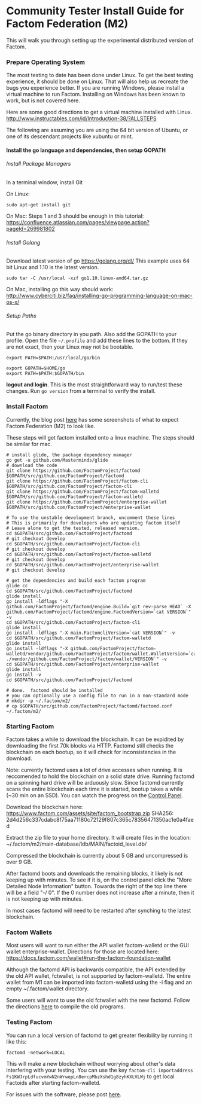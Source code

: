 Community Tester Install Guide for Factom Federation (M2)
==========

This will walk you through setting up the experimental distributed version of Factom.

### Prepare Operating System

The most testing to date has been done under Linux. To get the best testing experience, it should be done on Linux. That will also help us recreate the bugs you experience better. If you are running Windows, please install a virtual machine to run Factom. Installing on Windows has been known to work, but is not covered here.

Here are some good directions to get a virtual machine installed with Linux. http://www.instructables.com/id/Introduction-38/?ALLSTEPS

The following are assuming you are using the 64 bit version of Ubuntu, or one of its descendant projects like xubuntu or mint.

#### Install the go language and dependencies, then setup GOPATH

###### Install Package Managers 

In a terminal window, install Git

On Linux:
```
sudo apt-get install git
```

On Mac:
Steps 1 and 3 should be enough in this tutorial:
https://confluence.atlassian.com/pages/viewpage.action?pageId=269981802

###### Install Golang

Download latest version of go https://golang.org/dl/  This example uses 64 bit Linux and 1.10 is the latest version.
```
sudo tar -C /usr/local -xzf go1.10.linux-amd64.tar.gz
```

On Mac, installing go this way should work:
http://www.cyberciti.biz/faq/installing-go-programming-language-on-mac-os-x/


###### Setup Paths

Put the go binary directory in you path.  Also add the GOPATH to your profile.
Open the file `~/.profile` and add these lines to the bottom.  If they are not exact, then your Linux may not be bootable.
```
export PATH=$PATH:/usr/local/go/bin

export GOPATH=$HOME/go
export PATH=$PATH:$GOPATH/bin
```
**logout and login**.  This is the most straightforward way to run/test these changes.  Run `go version` from a terminal to verify the install.


### Install Factom

Currently, the blog post [here](https://factom.com/blog/factom-launches-federated-testnet) has some screenshots of what to expect Factom Federation (M2) to look like.

These steps will get factom installed onto a linux machine. The steps should be similar for mac.

```
# install glide, the package dependency manager
go get -u github.com/Masterminds/glide
# download the code
git clone https://github.com/FactomProject/factomd $GOPATH/src/github.com/FactomProject/factomd
git clone https://github.com/FactomProject/factom-cli $GOPATH/src/github.com/FactomProject/factom-cli
git clone https://github.com/FactomProject/factom-walletd $GOPATH/src/github.com/FactomProject/factom-walletd
git clone https://github.com/FactomProject/enterprise-wallet $GOPATH/src/github.com/FactomProject/enterprise-wallet

# To use the unstable development branch, uncomment these lines
# This is primarily for developers who are updating factom itself
# Leave alone to get the tested, released version.
cd $GOPATH/src/github.com/FactomProject/factomd
# git checkout develop
cd $GOPATH/src/github.com/FactomProject/factom-cli
# git checkout develop
cd $GOPATH/src/github.com/FactomProject/factom-walletd
# git checkout develop
cd $GOPATH/src/github.com/FactomProject/enterprise-wallet
# git checkout develop

# get the dependencies and build each factom program
glide cc
cd $GOPATH/src/github.com/FactomProject/factomd
glide install
go install -ldflags "-X github.com/FactomProject/factomd/engine.Build=`git rev-parse HEAD` -X github.com/FactomProject/factomd/engine.FactomdVersion=`cat VERSION`" -v
cd $GOPATH/src/github.com/FactomProject/factom-cli
glide install
go install -ldflags "-X main.FactomcliVersion=`cat VERSION`" -v
cd $GOPATH/src/github.com/FactomProject/factom-walletd
glide install
go install -ldflags "-X github.com/FactomProject/factom-walletd/vendor/github.com/FactomProject/factom/wallet.WalletVersion=`cat ./vendor/github.com/FactomProject/factom/wallet/VERSION`" -v
cd $GOPATH/src/github.com/FactomProject/enterprise-wallet
glide install
go install -v
cd $GOPATH/src/github.com/FactomProject/factomd

# done.  factomd should be installed
# you can optionally use a config file to run in a non-standard mode
# mkdir -p ~/.factom/m2/
# cp $GOPATH/src/github.com/FactomProject/factomd/factomd.conf ~/.factom/m2/
```


### Starting Factom

Factom takes a while to download the blockchain. It can be expidited by downloading the first 70k blocks via HTTP. Factomd still checks the blockchain on each bootup, so it will check for inconsistencies in the download.

Note: currently factomd uses a lot of drive accesses when running. It is reccomended to hold the blockchain on a solid state drive. Running factomd on a spinning hard drive will be arduously slow. Since factomd currently scans the entire blockchain each time it is started, bootup takes a while (~30 min on an SSD).  You can watch the progress on the [Control Panel](http://localhost:8090/).

Download the blockchain here: https://www.factom.com/assets/site/factom_bootstrap.zip
SHA256: 2d4d256c337cdabc8f75aa71180c72129f807c365c78356471350ac1e0a4faed

Extract the zip file to your home directory. It will create files in the location: ~/.factom/m2/main-database/ldb/MAIN/factoid_level.db/

Compressed the blockchain is currently about 5 GB and uncompressed is over 9 GB.

After factomd boots and downloads the remaining blocks, it likely is not keeping up with minutes. To see if it is, on the control panel click the "More Detailed Node Information" button. Towards the right of the top line there will be a field "-/ 0". If the 0 number does not increase after a minute, then it is not keeping up with minutes.

In most cases factomd will need to be restarted after synching to the latest blockchain.

### Factom Wallets

Most users will want to run either the API wallet factom-walletd or the GUI wallet enterprise-wallet. Directions for those are located here: https://docs.factom.com/wallet#run-the-factom-foundation-wallet

Although the factomd API is backwards compatible, the API extended by the old API wallet, fctwallet, is not supported by factom-walletd. The entire wallet from M1 can be imported into factom-walletd using the -i flag and an empty ~/.factom/wallet directory.

Some users will want to use the old fctwallet with the new factomd. Follow the directions [here](legacyWallets.md) to compile the old programs.


### Testing Factom

You can run a local version of factomd to get greater flexibility by running it like this:

`factomd -network=LOCAL`

This will make a new blockchain without worrying about other's data interfering with your testing.  You can use the key `factom-cli importaddress Fs1KWJrpLdfucvmYwN2nWrwepLn8ercpMbzXshd1g8zyhKXLVLWj` to get local Factoids after starting factom-walletd.

For issues with the software, please post [here](https://github.com/FactomProject/factomd/issues).




